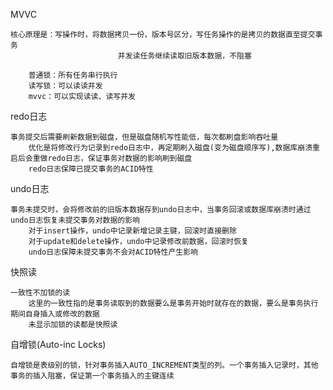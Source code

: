 MVVC
		
    核心原理是：写操作时，将数据拷贝一份，版本号区分，写任务操作的是拷贝的数据直至提交事务
							并发读任务继续读取旧版本数据，不阻塞
							
		普通锁：所有任务串行执行
		读写锁：可以读读并发
		mvvc：可以实现读读、读写并发
		
redo日志
		
    事务提交后需要刷新数据到磁盘，但是磁盘随机写性能低，每次都刷盘影响吞吐量
		优化是将修改行为记录到redo日志中，再定期刷入磁盘(变为磁盘顺序写),数据库崩溃重启后会重做redo日志，保证事务对数据的影响刷到磁盘
		redo日志保障已提交事务的ACID特性

undo日志
		
    事务未提交时，会将修改前的旧版本数据存到undo日志中，当事务回滚或数据库崩溃时通过undo日志恢复未提交事务对数据的影响
		对于insert操作，undo中记录新增记录主键，回滚时直接删除
		对于update和delete操作，undo中记录修改前数据，回滚时恢复
		undo日志保障未提交事务不会对ACID特性产生影响
		
快照读
		
    一致性不加锁的读
		这里的一致性指的是事务读取到的数据要么是事务开始时就存在的数据，要么是事务执行期间自身插入或修改的数据
		未显示加锁的读都是快照读
		
自增锁(Auto-inc Locks)
		
    自增锁是表级别的锁，针对事务插入AUTO_INCREMENT类型的列。一个事务插入记录时，其他事务的插入阻塞，保证第一个事务插入的主键连续
